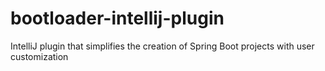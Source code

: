 # bootloader-intellij-plugin
IntelliJ plugin that simplifies the creation of Spring Boot projects with user customization
